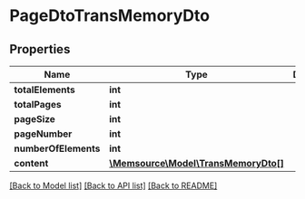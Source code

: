# PageDtoTransMemoryDto

## Properties
Name | Type | Description | Notes
------------ | ------------- | ------------- | -------------
**totalElements** | **int** |  | [optional] 
**totalPages** | **int** |  | [optional] 
**pageSize** | **int** |  | [optional] 
**pageNumber** | **int** |  | [optional] 
**numberOfElements** | **int** |  | [optional] 
**content** | [**\Memsource\Model\TransMemoryDto[]**](TransMemoryDto.md) |  | [optional] 

[[Back to Model list]](../README.md#documentation-for-models) [[Back to API list]](../README.md#documentation-for-api-endpoints) [[Back to README]](../README.md)


